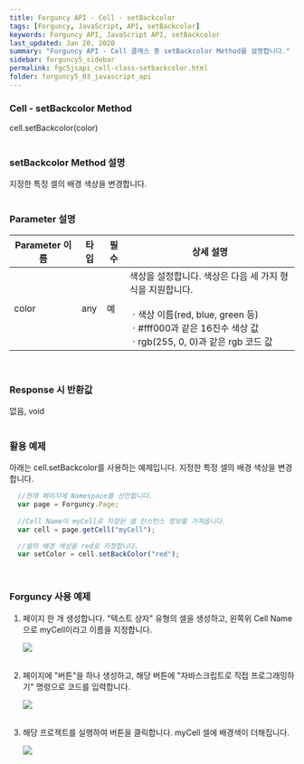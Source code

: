 ```yaml
---
title: Forguncy API - Cell - setBackcolor
tags: [Forguncy, JavaScript, API, setBackcolor]
keywords: Forguncy API, JavaScript API, setBackcolor
last_updated: Jan 20, 2020
summary: "Forguncy API - Cell 클래스 중 setBackcolor Method를 설명합니다."
sidebar: forguncy5_sidebar
permalink: fgc5jsapi_cell-class-setbackcolor.html
folder: forguncy5_03_javascript_api
---
```


### Cell - setBackcolor Method
cell.setBackcolor(color)
<br /><br />

### setBackcolor Method 설명
지정한 특정 셀의 배경 색상을 변경합니다.
<br /><br />

### Parameter 설명

| Parameter 이름 | 타입 | 필수 | 상세 설명 |
| --- | --- | --- | --- |
| color | any | 예 | 색상을 설정합니다. 색상은 다음 세 가지 형식을 지원합니다. <br /><br />ㆍ색상 이름(red, blue, green 등)<br />ㆍ#fff000과 같은 16진수 색상 값<br />ㆍrgb(255, 0, 0)과 같은 rgb 코드 값 |

<br />

### Response 시 반환값
없음, void
<br /><br />

### 활용 예제
아래는 cell.setBackcolor를 사용하는 예제입니다. 지정한 특정 셀의 배경 색상을 변경합니다.
<br />

~~~javascript
  //현재 페이지에 Namespace를 선언합니다.
  var page = Forguncy.Page;
  
  //Cell Name이 myCell로 지정된 셀 인스턴스 정보를 가져옵니다.
  var cell = page.getCell("myCell");

  //셀의 배경 색상을 red로 지정합니다.
  var setColor = cell.setBackColor("red");
~~~

<br />

### Forguncy 사용 예제

1. 페이지 한 개 생성합니다. "텍스트 상자" 유형의 셀을 생성하고, 왼쪽위 Cell Name으로 myCell이라고 이름을 지정합니다.

    ![]({{site.url}}/images/forguncy5/ex-ss_cell-setbackcolor01.png)
    <br /><br />

2. 페이지에 "버튼"을 하나 생성하고, 해당 버튼에 "자바스크립트로 직접 프로그래밍하기" 명령으로 코드를 입력합니다.

    ![]({{site.url}}/images/forguncy5/ex-ss_cell-setbackcolor02.png)
    <br /><br />

3. 해당 프로젝트를 실행하여 버튼을 클릭합니다. myCell 셀에 배경색이 더해집니다.

    ![]({{site.url}}/images/forguncy5/ex-ss_cell-setbackcolor03.gif)

<br /><br />
